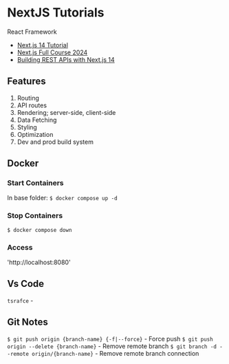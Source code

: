 # NextJS Tutorials

React Framework

* [Next.js 14 Tutorial](nextjs14-tutorial-codevolution.md)
* [Next.js Full Course 2024](nextjs14-full-course-2024.md)
* [Building REST APIs with Next.js 14](nextjs14-building-rest-api-fcc.md)


## Features

1. Routing
2. API routes
3. Rendering; server-side, client-side
4. Data Fetching
5. Styling
6. Optimization
7. Dev and prod build system

## Docker

### Start Containers

In base folder:
`$ docker compose up -d`

### Stop Containers

`$ docker compose down`

### Access

'http://localhost:8080'


## Vs Code

`tsrafce` - 

## Git Notes

`$ git push origin {branch-name} {-f|--force}` - Force push
`$ git push origin --delete {branch-name}` - Remove remote branch
`$ git branch -d --remote origin/{branch-name}` - Remove remote branch connection